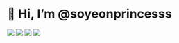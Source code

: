 # 👋 Hi, I’m @soyeonprincesss


<img src="https://img.shields.io/badge/python-pink?style=flat&logo=python&logoColor=F1007E"/>
<img src="https://img.shields.io/badge/javaScript-purple?style=flat&logo=javaScript&logoColor=BC52EE"/>
<img src="https://img.shields.io/badge/Eclipse IDE-burgundy?style=flat&logo=Eclipse IDE&logoColor=99004C"/>
<img src="https://img.shields.io/badge/C-lavender?style=flat&logo=C&logoColor=491757"/>
